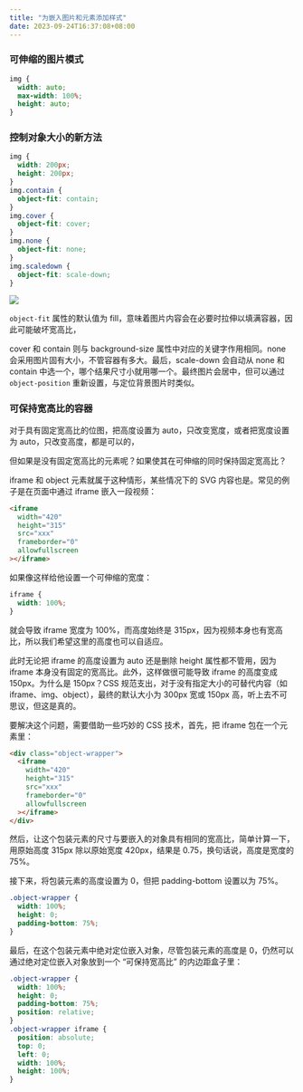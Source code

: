 ```yaml
---
title: "为嵌入图片和元素添加样式"
date: 2023-09-24T16:37:08+08:00
---
```


### 可伸缩的图片模式

```css
img {
  width: auto;
  max-width: 100%;
  height: auto;
}
```

### 控制对象大小的新方法

```css
img {
  width: 200px;
  height: 200px;
}
img.contain {
  object-fit: contain;
}
img.cover {
  object-fit: cover;
}
img.none {
  object-fit: none;
}
img.scaledown {
  object-fit: scale-down;
}
```

![](../assets/images/articles/60/01.png)

`object-fit` 属性的默认值为 fill，意味着图片内容会在必要时拉伸以填满容器，因此可能破坏宽高比，

cover 和 contain 则与 background-size 属性中对应的关键字作用相同。none 会采用图片固有大小，不管容器有多大。最后，scale-down 会自动从 none 和 contain 中选一个，哪个结果尺寸小就用哪一个。最终图片会居中，但可以通过 `object-position` 重新设置，与定位背景图片时类似。

### 可保持宽高比的容器

对于具有固定宽高比的位图，把高度设置为 auto，只改变宽度，或者把宽度设置为 auto，只改变高度，都是可以的，

但如果是没有固定宽高比的元素呢？如果使其在可伸缩的同时保持固定宽高比？

iframe 和 object 元素就属于这种情形，某些情况下的 SVG 内容也是。常见的例子是在页面中通过 iframe 嵌入一段视频：

```html
<iframe
  width="420"
  height="315"
  src="xxx"
  frameborder="0"
  allowfullscreen
></iframe>
```

如果像这样给他设置一个可伸缩的宽度：

```css
iframe {
  width: 100%;
}
```

就会导致 iframe 宽度为 100%，而高度始终是 315px，因为视频本身也有宽高比，所以我们希望这里的高度也可以自适应。

此时无论把 iframe 的高度设置为 auto 还是删除 height 属性都不管用，因为 iframe 本身没有固定的宽高比。此外，这样做很可能导致 iframe 的高度变成 150px。为什么是 150px？CSS 规范支出，对于没有指定大小的可替代内容（如 iframe、img、object），最终的默认大小为 300px 宽或 150px 高，听上去不可思议，但这是真的。

要解决这个问题，需要借助一些巧妙的 CSS 技术，首先，把 iframe 包在一个元素里：

```html
<div class="object-wrapper">
  <iframe
    width="420"
    height="315"
    src="xxx"
    frameborder="0"
    allowfullscreen
  ></iframe>
</div>
```

然后，让这个包装元素的尺寸与要嵌入的对象具有相同的宽高比，简单计算一下，用原始高度 315px 除以原始宽度 420px，结果是 0.75，换句话说，高度是宽度的 75%。

接下来，将包装元素的高度设置为 0，但把 padding-bottom 设置以为 75%。

```css
.object-wrapper {
  width: 100%;
  height: 0;
  padding-bottom: 75%;
}
```

最后，在这个包装元素中绝对定位嵌入对象，尽管包装元素的高度是 0，仍然可以通过绝对定位嵌入对象放到一个 “可保持宽高比” 的内边距盒子里：

```css
.object-wrapper {
  width: 100%;
  height: 0;
  padding-bottom: 75%;
  position: relative;
}
.object-wrapper iframe {
  position: absolute;
  top: 0;
  left: 0;
  width: 100%;
  height: 100%;
}
```
